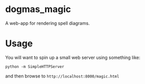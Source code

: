 dogmas_magic
============
A web-app for rendering spell diagrams.

Usage
=====
You will want to spin up a small web server using something like:

~~~
python -m SimpleHTTPServer
~~~

and then browse to `http://localhost:8000/magic.html`
